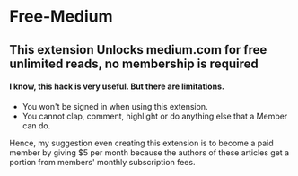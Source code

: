 # Free-Medium

## This extension Unlocks medium.com for free unlimited reads, no membership is required

#### I know, this hack is very useful. But there are limitations. 
- You won't be signed in when using this extension.
- You cannot clap, comment, highlight or do anything else that a Member can do.

Hence, my suggestion even creating this extension is to become a paid member by giving $5 per month because the authors of these articles get a portion from members' monthly subscription fees.
